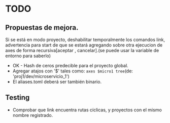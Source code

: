 # TODO

## Propuestas de mejora.

Si se está en modo proyecto, deshabilitar temporalmente los comandos link, advertencia para start de que se estará agregando sobre otra ejecucion de axes de forma recursiva[aceptar , cancelar].(se puede usar la variable de entorno para saberlo)

- OK - Hash de ceros predecible para el proyecto global.
- Agregar atajos con '$' tales como: `axes $micro1 tree`(de: 'proj1/dev/microservicio_1')
- El aliases.toml deberá ser también binario.

## Testing

- Comprobar que link encuentra rutas cíclicas, y proyectos con el mismo nombre registrado.